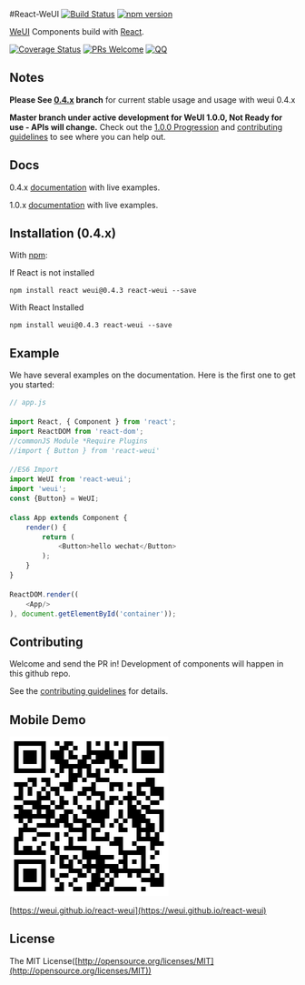 #React-WeUI [![Build Status](https://travis-ci.org/weui/react-weui.svg?branch=master)](https://travis-ci.org/weui/react-weui) [![npm version](https://img.shields.io/npm/v/react-weui.svg)](https://www.npmjs.org/package/react-weui)

[WeUI](https://github.com/weui/weui) Components build with [React](http://facebook.github.io/react/).

[![Coverage Status](https://coveralls.io/repos/github/weui/react-weui/badge.svg?branch=master)](https://coveralls.io/github/weui/react-weui?branch=master)  [![PRs Welcome](https://img.shields.io/badge/PRs-welcome-brightgreen.svg)](CONTRIBUTING.md#pull-requests) [![QQ](http://pub.idqqimg.com/wpa/images/group.png)](http://jq.qq.com/?_wv=1027&k=413HLfV)

## Notes
__Please See [0.4.x](https://github.com/weui/react-weui/tree/0.4.x) branch__ for current stable usage and usage with weui 0.4.x

__Master branch under active development for WeUI 1.0.0, Not Ready for use - APIs will change.__
Check out the [1.0.0 Progression](https://github.com/weui/react-weui/projects/1) and [contributing guidelines](https://github.com/n7best/react-weui-1/blob/master/CONTRIBUTING.md) to see where you can help out.

## Docs


0.4.x [documentation](https://n7best.github.io/react-weui-doc-0.4.0) with live examples.

1.0.x [documentation](https://weui.github.io/react-weui/docs/) with live examples.

## Installation (0.4.x)

With [npm](http://npmjs.com/):

If React is not installed

```
npm install react weui@0.4.3 react-weui --save
```

With React Installed

```
npm install weui@0.4.3 react-weui --save
```

## Example

We have several examples on the documentation. Here is the first one to get you started:
```javascript
// app.js

import React, { Component } from 'react';
import ReactDOM from 'react-dom';
//commonJS Module *Require Plugins
//import { Button } from 'react-weui'

//ES6 Import
import WeUI from 'react-weui';
import 'weui';
const {Button} = WeUI;

class App extends Component {
    render() {
        return (
            <Button>hello wechat</Button>
        );
    }
}

ReactDOM.render((
    <App/>
), document.getElementById('container'));

```

## Contributing

Welcome and send the PR in! Development of components will happen in this github repo.

See the [contributing guidelines](https://github.com/n7best/react-weui-1/blob/master/CONTRIBUTING.md) for details.

## Mobile Demo

![react-weui](./docs/qrcode.png)

[https://weui.github.io/react-weui](https://weui.github.io/react-weui)

## License

The MIT License([http://opensource.org/licenses/MIT](http://opensource.org/licenses/MIT))


